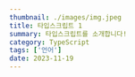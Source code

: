 ```yaml
---
thumbnail: ./images/img.jpeg
title: 타입스크립트 1
summary: 타입스크립트를 소개합니다!
category: TypeScript
tags: ['언어']
date: 2023-11-19
---
```

